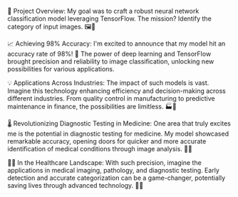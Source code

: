 🔧 Project Overview: My goal was to craft a robust neural network classification model leveraging TensorFlow. The mission? Identify the category of input images. 🖼️🤯

📈 Achieving 98% Accuracy: I'm excited to announce that my model hit an accuracy rate of 98%! 🎉 The power of deep learning and TensorFlow brought precision and reliability to image classification, unlocking new possibilities for various applications.

💡 Applications Across Industries: The impact of such models is vast. Imagine this technology enhancing efficiency and decision-making across different industries. From quality control in manufacturing to predictive maintenance in finance, the possibilities are limitless. 🏭💼

🌡️ Revolutionizing Diagnostic Testing in Medicine: One area that truly excites me is the potential in diagnostic testing for medicine. My model showcased remarkable accuracy, opening doors for quicker and more accurate identification of medical conditions through image analysis. 🏥🔬

👩‍⚕️ In the Healthcare Landscape: With such precision, imagine the applications in medical imaging, pathology, and diagnostic testing. Early detection and accurate categorization can be a game-changer, potentially saving lives through advanced technology. 💙🌐
